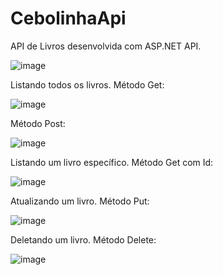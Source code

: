 # CebolinhaApi
API de Livros desenvolvida com ASP.NET API.

![image](https://user-images.githubusercontent.com/6372185/194116362-143aa3f3-bb74-4e6b-969c-b83f56524a2b.png)

Listando todos os livros. Método Get:

![image](https://user-images.githubusercontent.com/6372185/194116570-c64e01fa-f80f-49fb-ad7b-26b2a06e485b.png)

Método Post:

![image](https://user-images.githubusercontent.com/6372185/194116697-e4055f7e-a0d1-4a15-83c0-74f86c5477ca.png)

Listando um livro específico. Método Get com Id:

![image](https://user-images.githubusercontent.com/6372185/194116791-4b610ecc-a4fe-408e-84f5-4de327948b84.png)

Atualizando um livro. Método Put:

![image](https://user-images.githubusercontent.com/6372185/194116958-f060b50e-d892-4afd-8431-0a320ccc9815.png)

Deletando um livro. Método Delete:

![image](https://user-images.githubusercontent.com/6372185/194117074-9c18bbcb-3c5e-41f5-9af6-878b1c24db69.png)
